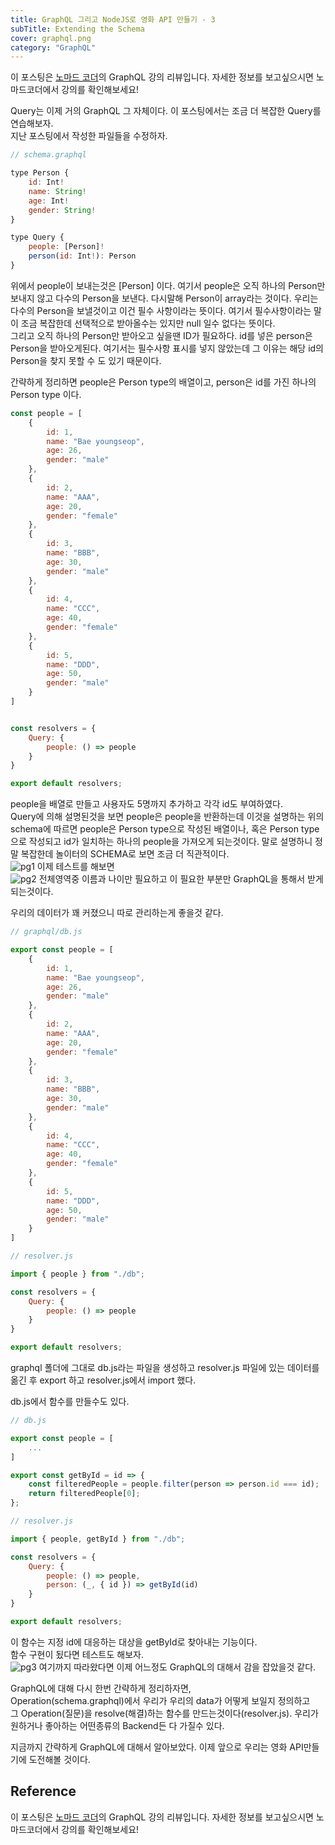 ```yaml
---
title: GraphQL 그리고 NodeJS로 영화 API 만들기 - 3
subTitle: Extending the Schema
cover: graphql.png
category: "GraphQL"
---
```

  
이 포스팅은 [노마드 코더](https://academy.nomadcoders.co/)의 GraphQL 강의 리뷰입니다. 자세한 정보를 보고싶으시면 노마드코더에서 강의를 확인해보세요!  
  
Query는 이제 거의 GraphQL 그 자체이다. 이 포스팅에서는 조금 더 복잡한 Query를 연습해보자.  
지난 포스팅에서 작성한 파일들을 수정하자.  
```javascript
// schema.graphql

type Person {
    id: Int!
    name: String!
    age: Int!
    gender: String!
}

type Query {
    people: [Person]!
    person(id: Int!): Person
}
```
위에서 people이 보내는것은 [Person] 이다. 여기서 people은 오직 하나의 Person만 보내지 않고 다수의 Person을 보낸다. 다시말해 Person이 array라는 것이다. 우리는 다수의 Person을 보낼것이고 이건 필수 사항이라는 뜻이다. 여기서 필수사항이라는 말이 조금 복잡한데 선택적으로 받아올수는 있지만 null 일수 없다는 뜻이다.  
그리고 오직 하나의 Person만 받아오고 싶을땐 ID가 필요하다. id를 넣은 person은 Person을 받아오게된다. 여기서는 필수사항 표시를 넣지 않았는데 그 이유는 해당 id의 Person을 찾지 못할 수 도 있기 때문이다.  
  
간략하게 정리하면 people은 Person type의 배열이고, person은 id를 가진 하나의 Person type 이다.
```javascript
const people = [
    {
        id: 1,
        name: "Bae youngseop",
        age: 26,
        gender: "male"
    },
    {
        id: 2,
        name: "AAA",
        age: 20,
        gender: "female"
    },
    {
        id: 3,
        name: "BBB",
        age: 30,
        gender: "male"
    },
    {
        id: 4,
        name: "CCC",
        age: 40,
        gender: "female"
    },
    {
        id: 5,
        name: "DDD",
        age: 50,
        gender: "male"
    }
]


const resolvers = {
    Query: {
        people: () => people
    }
}

export default resolvers;
```
people을 배열로 만들고 사용자도 5명까지 추가하고 각각 id도 부여하였다.  
Query에 의해 설명된것을 보면 people은 people을 반환하는데 이것을 설명하는 위의 schema에 따르면 people은 Person type으로 작성된 배열이나, 혹은 Person type으로 작성되고 id가 일치하는 하나의 people을 가져오게 되는것이다. 말로 설명하니 정말 복잡한데 놀이터의 SCHEMA로 보면 조금 더 직관적이다.  
![pg1](pg1.png)
이제 테스트를 해보면  
![pg2](pg2.png)
전체영역중 이름과 나이만 필요하고 이 필요한 부분만 GraphQL을 통해서 받게 되는것이다.
  
우리의 데이터가 꽤 커졌으니 따로 관리하는게 좋을것 같다. 
```javascript
// graphql/db.js

export const people = [
    {
        id: 1,
        name: "Bae youngseop",
        age: 26,
        gender: "male"
    },
    {
        id: 2,
        name: "AAA",
        age: 20,
        gender: "female"
    },
    {
        id: 3,
        name: "BBB",
        age: 30,
        gender: "male"
    },
    {
        id: 4,
        name: "CCC",
        age: 40,
        gender: "female"
    },
    {
        id: 5,
        name: "DDD",
        age: 50,
        gender: "male"
    }
]
```
```javascript
// resolver.js

import { people } from "./db";

const resolvers = {
    Query: {
        people: () => people
    }
}

export default resolvers;
```
graphql 폴더에 그대로 db.js라는 파일을 생성하고 resolver.js 파일에 있는 데이터를 옮긴 후 export 하고 resolver.js에서 import 했다.  
  
db.js에서 함수를 만들수도 있다.
```javascript
// db.js

export const people = [
    ...
]

export const getById = id => {
    const filteredPeople = people.filter(person => person.id === id);
    return filteredPeople[0];
};
```
```javascript
// resolver.js

import { people, getById } from "./db";

const resolvers = {
    Query: {
        people: () => people,
        person: (_, { id }) => getById(id)
    }
}

export default resolvers;
```
이 함수는 지정 id에 대응하는 대상을 getById로 찾아내는 기능이다.  
함수 구현이 됬다면 테스트도 해보자.  
![pg3](pg3.png)
여기까지 따라왔다면 이제 어느정도 GraphQL의 대해서 감을 잡았을것 같다.  
  
GraphQL에 대해 다시 한번 간략하게 정리하자면,  
Operation(schema.graphql)에서 우리가 우리의 data가 어떻게 보일지 정의하고  
그 Operation(질문)을 resolve(해결)하는 함수를 만드는것이다(resolver.js). 우리가 원하거나 좋아하는 어떤종류의 Backend든 다 가질수 있다.  
  
지금까지 간략하게 GraphQL에 대해서 알아보았다. 이제 앞으로 우리는 영화 API만들기에 도전해볼 것이다.
  
## Reference
이 포스팅은 [노마드 코더](https://academy.nomadcoders.co/)의 GraphQL 강의 리뷰입니다. 자세한 정보를 보고싶으시면 노마드코더에서 강의를 확인해보세요!  